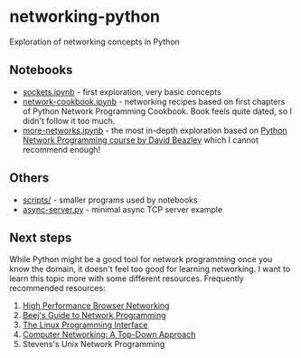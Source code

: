 # networking-python
Exploration of networking concepts in Python

## Notebooks
* [sockets.ipynb](./sockets.ipynb) - first exploration, very basic concepts
* [network-cookbook.ipynb](./network-cookbook.ipynb) - networking recipes based on first chapters of Python Network Programming Cookbook. Book feels quite dated, so I didn't follow it too much.
* [more-networks.ipynb](./more-networks.ipynb) - the most in-depth exploration based on [Python Network Programming course by David Beazley](http://www.dabeaz.com/python/PythonNetBinder.pdf) which I cannot recommend enough!

## Others
* [scripts/](./scripts) - smaller programs used by notebooks
* [async-server.py](./async-server.py) - minimal async TCP server example

## Next steps
While Python might be a good tool for network programming once you know the domain, it doesn't feel too good for learning networking. I want to learn this topic more with some different resources. Frequently recommended resources:
1. [High Performance Browser Networking](https://hpbn.co/)
2. [Beej's Guide to Network Programming](https://beej.us/guide/bgnet/)
3. [The Linux Programming Interface](https://man7.org/tlpi/)
4. [Computer Networking: A Top-Down Approach](https://teachyourselfcs.com/#networking)
5. Stevens's Unix Network Programming
